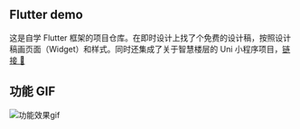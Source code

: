 ## Flutter demo

这是自学 Flutter 框架的项目仓库。在即时设计上找了个免费的设计稿，按照设计稿画页面（Widget）和样式。同时还集成了关于智慧楼层的 Uni 小程序项目，[链接 🔗](https://blog.csdn.net/LYP_0320/article/details/135216034)

## 功能 GIF

![功能效果gif](https://github.com/szrwlyp/flutter-life/blob/master/tinywow_852_1715586891_55673528.gif)

